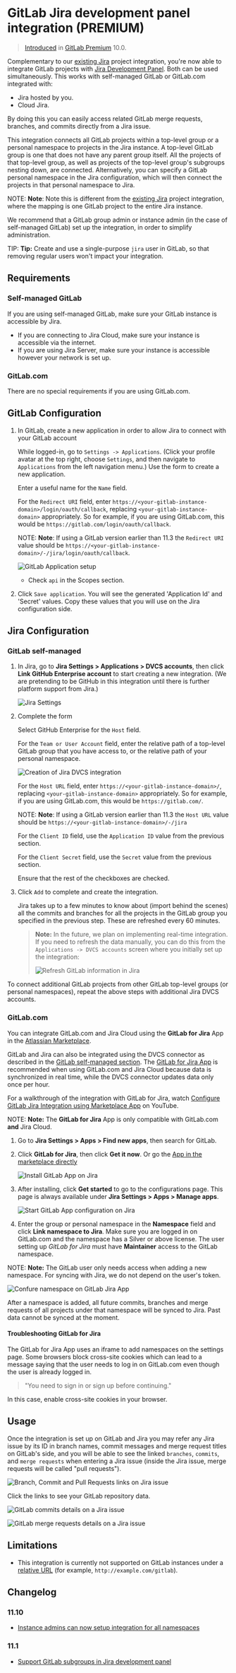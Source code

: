 # GitLab Jira development panel integration **(PREMIUM)**

> [Introduced](https://gitlab.com/gitlab-org/gitlab/issues/2381) in [GitLab Premium](https://about.gitlab.com/pricing/) 10.0.

Complementary to our [existing Jira](../user/project/integrations/jira.md) project integration, you're now able to integrate
GitLab projects with [Jira Development Panel](https://confluence.atlassian.com/adminjiraserver070/). Both can be used
simultaneously. This works with self-managed GitLab or GitLab.com integrated with:

- Jira hosted by you.
- Cloud Jira.

By doing this you can easily access related GitLab merge requests, branches, and commits directly from a Jira issue.

This integration connects all GitLab projects within a top-level group or a personal namespace to projects in the Jira instance.
A top-level GitLab group is one that does not have any parent group itself. All the projects of that top-level group,
as well as projects of the top-level group's subgroups nesting down, are connected. Alternatively, you can specify
a GitLab personal namespace in the Jira configuration, which will then connect the projects in that personal namespace to Jira.

NOTE: **Note**:
Note this is different from the [existing Jira](../user/project/integrations/jira.md) project integration, where the mapping
is one GitLab project to the entire Jira instance.

We recommend that a GitLab group admin
or instance admin (in the case of self-managed GitLab) set up the integration,
in order to simplify administration.

TIP: **Tip:**
Create and use a single-purpose `jira` user in GitLab, so that removing
regular users won't impact your integration.

## Requirements

### Self-managed GitLab

If you are using self-managed GitLab, make sure your GitLab instance is accessible by Jira.

- If you are connecting to Jira Cloud, make sure your instance is accessible via the internet.
- If you are using Jira Server, make sure your instance is accessible however your network is set up.

### GitLab.com

There are no special requirements if you are using GitLab.com.

## GitLab Configuration

1. In GitLab, create a new application in order to allow Jira to connect with your GitLab account

   While logged-in, go to `Settings -> Applications`. (Click your profile avatar at
   the top right, choose `Settings`, and then navigate to `Applications` from the left
   navigation menu.) Use the form to create a new application.

   Enter a useful name for the `Name` field.

   For the `Redirect URI` field, enter `https://<your-gitlab-instance-domain>/login/oauth/callback`,
   replacing `<your-gitlab-instance-domain>` appropriately. So for example, if you are using GitLab.com,
   this would be `https://gitlab.com/login/oauth/callback`.

   NOTE: **Note**:
   If using a GitLab version earlier than 11.3 the `Redirect URI` value should be `https://<your-gitlab-instance-domain>/-/jira/login/oauth/callback`.

   ![GitLab Application setup](img/jira_dev_panel_gl_setup_1.png)

   - Check `api` in the Scopes section.

1. Click `Save application`. You will see the generated 'Application Id' and 'Secret' values.
   Copy these values that you will use on the Jira configuration side.

## Jira Configuration

### GitLab self-managed

1. In Jira, go to **Jira Settings > Applications > DVCS accounts**, then click **Link GitHub Enterprise account** to start creating a new integration.
   (We are pretending to be GitHub in this integration until there is further platform support from Jira.)

   ![Jira Settings](img/jira_dev_panel_jira_setup_1-1.png)

1. Complete the form

   Select GitHub Enterprise for the `Host` field.

   For the `Team or User Account` field, enter the relative path of a top-level GitLab group that you have access to,
   or the relative path of your personal namespace.

   ![Creation of Jira DVCS integration](img/jira_dev_panel_jira_setup_2.png)

   For the `Host URL` field, enter `https://<your-gitlab-instance-domain>/`,
   replacing `<your-gitlab-instance-domain>` appropriately. So for example, if you are using GitLab.com,
   this would be `https://gitlab.com/`.

   NOTE: **Note**:
   If using a GitLab version earlier than 11.3 the `Host URL` value should be `https://<your-gitlab-instance-domain>/-/jira`

   For the `Client ID` field, use the `Application ID` value from the previous section.

   For the `Client Secret` field, use the `Secret` value from the previous section.

   Ensure that the rest of the checkboxes are checked.

1. Click `Add` to complete and create the integration.

   Jira takes up to a few minutes to know about (import behind the scenes) all the commits and branches
   for all the projects in the GitLab group you specified in the previous step. These are refreshed
   every 60 minutes.

   > **Note:**
   > In the future, we plan on implementing real-time integration. If you need
   > to refresh the data manually, you can do this from the `Applications -> DVCS
   > accounts` screen where you initially set up the integration:
   >
   > ![Refresh GitLab information in Jira](img/jira_dev_panel_manual_refresh.png)

To connect additional GitLab projects from other GitLab top-level groups (or personal namespaces), repeat the above
steps with additional Jira DVCS accounts.

### GitLab.com

You can integrate GitLab.com and Jira Cloud using the **GitLab for Jira** App in the [Atlassian Marketplace](https://marketplace.atlassian.com/apps/1221011/gitlab-for-jira).

GitLab and Jira can also be integrated using the DVCS connector as described in the [GitLab self-managed section](#gitlab-self-managed). The [GitLab for Jira App](https://marketplace.atlassian.com/apps/1221011/gitlab-for-jira) is recommended when using GitLab.com and Jira Cloud because data is synchronized in real time, while the DVCS connector updates data only once per hour.

<i class="fa fa-youtube-play youtube" aria-hidden="true"></i>
For a walkthrough of the integration with GitLab for Jira, watch [Configure GitLab Jira Integration using Marketplace App](https://youtu.be/SwR-g1s1zTo) on YouTube.

NOTE: **Note:**
The **GitLab for Jira** App is only compatible with GitLab.com **and** Jira Cloud.

1. Go to **Jira Settings > Apps > Find new apps**, then search for GitLab.
1. Click **GitLab for Jira**, then click **Get it now**. Or go the [App in the marketplace directly](https://marketplace.atlassian.com/apps/1221011/gitlab-for-jira)

   ![Install GitLab App on Jira](img/jira_dev_panel_setup_com_1.png)
1. After installing, click **Get started** to go to the configurations page. This page is always available under **Jira Settings > Apps > Manage apps**.

   ![Start GitLab App configuration on Jira](img/jira_dev_panel_setup_com_2.png)
1. Enter the group or personal namespace in the **Namespace** field and click **Link namespace to Jira**. Make sure you are logged in on GitLab.com and the namespace has a Silver or above license. The user setting up _GitLab for Jira_ must have **Maintainer** access to the GitLab namespace.

NOTE: **Note:**
The GitLab user only needs access when adding a new namespace. For syncing with Jira, we do not depend on the user's token.

   ![Confure namespace on GitLab Jira App](img/jira_dev_panel_setup_com_3.png)

After a namespace is added, all future commits, branches and merge requests of all projects under that namespace will be synced to Jira. Past data cannot be synced at the moment.

#### Troubleshooting GitLab for Jira

The GitLab for Jira App uses an iframe to add namespaces on the settings page. Some browsers block cross-site cookies which can lead to a message saying that the user needs to log in on GitLab.com even though the user is already logged in.

> "You need to sign in or sign up before continuing."

In this case, enable cross-site cookies in your browser.

## Usage

Once the integration is set up on GitLab and Jira you may refer any Jira issue by its ID in branch names, commit messages and merge request titles on GitLab's side,
and you will be able to see the linked `branches`, `commits`, and `merge requests` when entering a Jira issue
(inside the Jira issue, merge requests will be called "pull requests").

![Branch, Commit and Pull Requests links on Jira issue](img/jira_dev_panel_jira_setup_3.png)

Click the links to see your GitLab repository data.

![GitLab commits details on a Jira issue](img/jira_dev_panel_jira_setup_4.png)

![GitLab merge requests details on a Jira issue](img/jira_dev_panel_jira_setup_5.png)

## Limitations

- This integration is currently not supported on GitLab instances under a [relative URL](https://docs.gitlab.com/omnibus/settings/configuration.html#configuring-a-relative-url-for-gitlab) (for example, `http://example.com/gitlab`).

## Changelog

### 11.10

- [Instance admins can now setup integration for all namespaces](https://gitlab.com/gitlab-org/gitlab/issues/8902)

### 11.1

- [Support GitLab subgroups in Jira development panel](https://gitlab.com/gitlab-org/gitlab/issues/3561)
